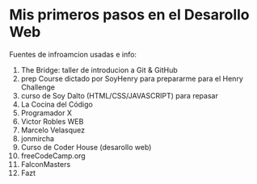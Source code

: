 # Mis primeros pasos en el Desarollo Web
Fuentes de infroamcion usadas e info:
1) The Bridge: taller de introducion a Git & GitHub
2) prep Course dictado por SoyHenry para prepararme para el Henry Challenge
3) curso de Soy Dalto (HTML/CSS/JAVASCRIPT) para repasar
4) La Cocina del Código
5) Programador X
6) Victor Robles WEB
7) Marcelo Velasquez
8) jonmircha
9) Curso de Coder House (desarollo web)
10) freeCodeCamp.org
11) FalconMasters
12) Fazt
